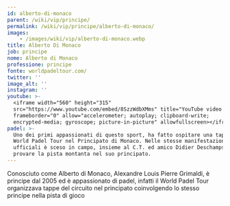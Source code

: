 ```yaml
---
id: alberto-di-monaco
parent: /wiki/vip/principe/
permalink: /wiki/vip/principe/alberto-di-monaco/
images:
    - /images/wiki/vip/alberto-di-monaco.webp
title: Alberto Di Monaco
job: principe
nome: Alberto di Monaco
professione: principe
fonte: worldpadeltour.com/
twitter: ''
image_alt: ''
instagram: ''
youtube: >-
  <iframe width="560" height="315"
  src="https://www.youtube.com/embed/8SzzWdbXMms" title="YouTube video player"
  frameborder="0" allow="accelerometer; autoplay; clipboard-write;
  encrypted-media; gyroscope; picture-in-picture" allowfullscreen></iframe>
padel: >-
  Uno dei primi appassionati di questo sport, ha fatto ospitare una tappa del
  World Padel Tour nel Principato di Monaco. Nelle stesse manifestazioni
  ufficiali è sceso in campo, insieme al C.T. ed amico Didier Deschamps,  per
  provare la pista montanta nel suo principato.
---
```

Conosciuto come Alberto di Monaco, Alexandre Louis Pierre Grimaldi, è principe dal 2005 ed è appassionato di padel, infatti il World Padel Tour organizzava tappe del circuito nel principato coinvolgendo lo stesso principe nella pista di gioco